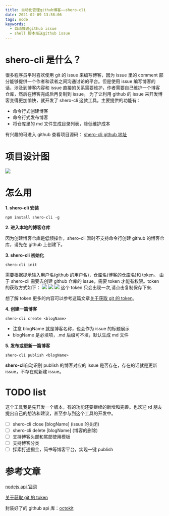 ```yaml
---
title: 自动化管理github博客——shero-cli
date: 2021-02-09 13:58:06
tags: node
keywords:
  - 自动推送github issue
  - shell 脚本推送github issue
---
```


# shero-cli 是什么？

很多程序员平时喜欢使用 git 的 issue 来编写博客，因为 issue 里的 comment 部分能够提供一个作者和读者之间沟通讨论的平台。但是使用 issue 编写博客的话，涉及到博客内容和 issue 直接的关系需要维护，作者需要自己维护一个博客仓库，然后在博客完成后再复制到 issue。
为了让利用 github 的 issue 来开发博客变得更加愉快，就开发了 shero-cli 这款工具。主要提供的功能有：

- 命令行式创建博客
- 命令行式发布博客
- 将仓库里的 md 文件生成目录列表，降低维护成本

有兴趣的可进入 github 查看项目源码： [shero-cli github 地址](https://github.com/kinyaying/git-issues-blog)

<!-- more -->

# 项目设计图

![](https://p3-juejin.byteimg.com/tos-cn-i-k3u1fbpfcp/ee03b844f30f41c49d666df27f0db6cf~tplv-k3u1fbpfcp-watermark.image)

# 怎么用

**1. shero-cli 安装**

```shell
npm install shero-cli -g
```

**2. 进入本地的博客仓库**

因为创建博客仓库是低频操作，shero-cli 暂时不支持命令行创建 github 的博客仓库，请先在 github 上创建下。

**3. shero-cli 初始化**

```shell
shero-cli init
```

需要根据提示输入用户名(github 的用户名)，仓库名(博客的仓库名)和 token。
由于 shero-cli 需要去创建 github 仓库的 issue，需要 token 才能有权限。token 的获取方式如下：
![](https://p6-juejin.byteimg.com/tos-cn-i-k3u1fbpfcp/82e6e5f5a19744f988c22040ef971b1b~tplv-k3u1fbpfcp-watermark.image)
![](https://p6-juejin.byteimg.com/tos-cn-i-k3u1fbpfcp/c6ba08a83ec743d79de3f757fdacecd4~tplv-k3u1fbpfcp-watermark.image)
![](https://p6-juejin.byteimg.com/tos-cn-i-k3u1fbpfcp/5ec710822d3849aaace66639cb45bd19~tplv-k3u1fbpfcp-watermark.image)
这个 token 只会出现一次,请点击复制保存下来.

想了解 token 更多的内容可以参考这篇文章[关于获取 git 的 token](https://dev.to/gr2m/github-api-authentication-personal-access-tokens-53kd)。

**4. 创建一篇博客**

```shell
shero-cli create <blogName>
```

- 注意 blogName 就是博客名称，也会作为 issue 的标题展示
- blogName 是必填项，.md 后缀可不填，默认生成 md 文件

**5. 发布或更新一篇博客**

```shell
shero-cli publish <blogName>
```

**shero-cli**自动识别 publish 的博客对应的 issue 是否存在，存在的话就是更新 issue，不存在就新建 issue。

# TODO list

这个工具我是先开发一个版本，有的功能还要继续的新增和完善。也欢迎 rd 朋友提出自己的想法和建议，甚至参与到这个工具的开发中。

- [ ] shero-cli close [blogName] (issue 的关闭)
- [ ] shero-cli delete [blogName] (博客的删除)
- [ ] 支持博客头部和尾部使用模板
- [ ] 支持博客分类
- [ ] 探索打通掘金，简书等博客平台，实现一键 publish

# 参考文章

[nodejs api 官网](http://nodejs.cn/api/fs.html#fs_fs_readfile_path_options_callback)

[关于获取 git 的 token](https://dev.to/gr2m/github-api-authentication-personal-access-tokens-53kd)

封装好了的 github api 库：[octokit](https://octokit.github.io/rest.js/v18#issues-create)
